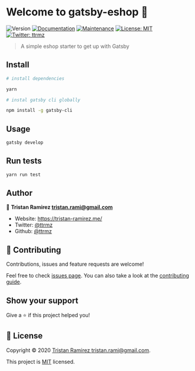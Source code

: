 # Welcome to gatsby-eshop 👋

![Version](https://img.shields.io/badge/version-0.1.0-blue.svg?cacheSeconds=2592000)
[![Documentation](https://img.shields.io/badge/documentation-yes-brightgreen.svg)](https://github.com/ttrmz/gatsby-eshop#readme)
[![Maintenance](https://img.shields.io/badge/Maintained%3F-yes-green.svg)](https://github.com/ttrmz/gatsby-eshop/graphs/commit-activity)
[![License: MIT](https://img.shields.io/github/license/ttrmz/gatsby-eshop)](https://github.com/ttrmz/gatsby-eshop/blob/master/LICENSE)
[![Twitter: ttrmz](https://img.shields.io/twitter/follow/ttrmz.svg?style=social)](https://twitter.com/ttrmz)

> A simple eshop starter to get up with Gatsby

## Install

```sh
# install dependencies

yarn
```

```sh
# instal gatsby cli globally

npm install -g gatsby-cli
```

## Usage

```sh
gatsby develop
```

## Run tests

```sh
yarn run test
```

## Author

👤 **Tristan Ramirez <tristan.rami@gmail.com>**

- Website: https://tristan-ramirez.me/
- Twitter: [@ttrmz](https://twitter.com/ttrmz)
- Github: [@ttrmz](https://github.com/ttrmz)

## 🤝 Contributing

Contributions, issues and feature requests are welcome!

Feel free to check [issues page](https://github.com/ttrmz/gatsby-eshop/issues). You can also take a look at the [contributing guide](https://github.com/ttrmz/gatsby-eshop/blob/master/CONTRIBUTING.md).

## Show your support

Give a ⭐️ if this project helped you!

## 📝 License

Copyright © 2020 [Tristan Ramirez <tristan.rami@gmail.com>](https://github.com/ttrmz).

This project is [MIT](https://github.com/ttrmz/gatsby-eshop/blob/master/LICENSE) licensed.
